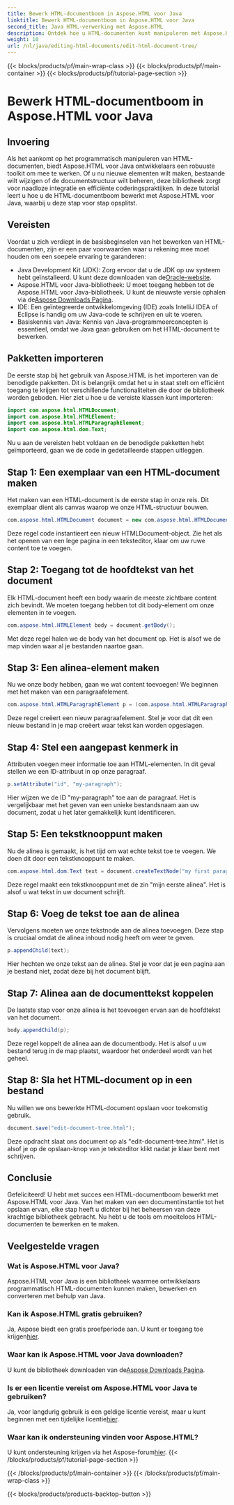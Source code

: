 ```yaml
---
title: Bewerk HTML-documentboom in Aspose.HTML voor Java
linktitle: Bewerk HTML-documentboom in Aspose.HTML voor Java
second_title: Java HTML-verwerking met Aspose.HTML
description: Ontdek hoe u HTML-documenten kunt manipuleren met Aspose.HTML voor Java. Een stapsgewijze handleiding voor efficiënt contentbeheer.
weight: 10
url: /nl/java/editing-html-documents/edit-html-document-tree/
---
```


{{< blocks/products/pf/main-wrap-class >}}
{{< blocks/products/pf/main-container >}}
{{< blocks/products/pf/tutorial-page-section >}}

# Bewerk HTML-documentboom in Aspose.HTML voor Java

## Invoering
Als het aankomt op het programmatisch manipuleren van HTML-documenten, biedt Aspose.HTML voor Java ontwikkelaars een robuuste toolkit om mee te werken. Of u nu nieuwe elementen wilt maken, bestaande wilt wijzigen of de documentstructuur wilt beheren, deze bibliotheek zorgt voor naadloze integratie en efficiënte coderingspraktijken. In deze tutorial leert u hoe u de HTML-documentboom bewerkt met Aspose.HTML voor Java, waarbij u deze stap voor stap opsplitst.
## Vereisten
Voordat u zich verdiept in de basisbeginselen van het bewerken van HTML-documenten, zijn er een paar voorwaarden waar u rekening mee moet houden om een soepele ervaring te garanderen:
-  Java Development Kit (JDK): Zorg ervoor dat u de JDK op uw systeem hebt geïnstalleerd. U kunt deze downloaden van de[Oracle-website](https://www.oracle.com/java/technologies/javase-jdk11-downloads.html).
-  Aspose.HTML voor Java-bibliotheek: U moet toegang hebben tot de Aspose.HTML voor Java-bibliotheek. U kunt de nieuwste versie ophalen via de[Aspose Downloads Pagina](https://releases.aspose.com/html/java/).
- IDE: Een geïntegreerde ontwikkelomgeving (IDE) zoals IntelliJ IDEA of Eclipse is handig om uw Java-code te schrijven en uit te voeren.
- Basiskennis van Java: Kennis van Java-programmeerconcepten is essentieel, omdat we Java gaan gebruiken om het HTML-document te bewerken.
## Pakketten importeren
De eerste stap bij het gebruik van Aspose.HTML is het importeren van de benodigde pakketten. Dit is belangrijk omdat het u in staat stelt om efficiënt toegang te krijgen tot verschillende functionaliteiten die door de bibliotheek worden geboden. Hier ziet u hoe u de vereiste klassen kunt importeren:
```java
import com.aspose.html.HTMLDocument;
import com.aspose.html.HTMLElement;
import com.aspose.html.HTMLParagraphElement;
import com.aspose.html.dom.Text;
```
Nu u aan de vereisten hebt voldaan en de benodigde pakketten hebt geïmporteerd, gaan we de code in gedetailleerde stappen uitleggen.
## Stap 1: Een exemplaar van een HTML-document maken
Het maken van een HTML-document is de eerste stap in onze reis. Dit exemplaar dient als canvas waarop we onze HTML-structuur bouwen. 
```java
com.aspose.html.HTMLDocument document = new com.aspose.html.HTMLDocument();
```
Deze regel code instantieert een nieuw HTMLDocument-object. Zie het als het openen van een lege pagina in een teksteditor, klaar om uw ruwe content toe te voegen.
## Stap 2: Toegang tot de hoofdtekst van het document
Elk HTML-document heeft een body waarin de meeste zichtbare content zich bevindt. We moeten toegang hebben tot dit body-element om onze elementen in te voegen.
```java
com.aspose.html.HTMLElement body = document.getBody();
```
Met deze regel halen we de body van het document op. Het is alsof we de map vinden waar al je bestanden naartoe gaan.
## Stap 3: Een alinea-element maken
Nu we onze body hebben, gaan we wat content toevoegen! We beginnen met het maken van een paragraafelement.
```java
com.aspose.html.HTMLParagraphElement p = (com.aspose.html.HTMLParagraphElement) document.createElement("p");
```
Deze regel creëert een nieuw paragraafelement. Stel je voor dat dit een nieuw bestand in je map creëert waar tekst kan worden opgeslagen.
## Stap 4: Stel een aangepast kenmerk in
Attributen voegen meer informatie toe aan HTML-elementen. In dit geval stellen we een ID-attribuut in op onze paragraaf.
```java
p.setAttribute("id", "my-paragraph");
```
Hier wijzen we de ID "my-paragraph" toe aan de paragraaf. Het is vergelijkbaar met het geven van een unieke bestandsnaam aan uw document, zodat u het later gemakkelijk kunt identificeren.
## Stap 5: Een tekstknooppunt maken
Nu de alinea is gemaakt, is het tijd om wat echte tekst toe te voegen. We doen dit door een tekstknooppunt te maken.
```java
com.aspose.html.dom.Text text = document.createTextNode("my first paragraph");
```
Deze regel maakt een tekstknooppunt met de zin "mijn eerste alinea". Het is alsof u wat tekst in uw document schrijft.
## Stap 6: Voeg de tekst toe aan de alinea
Vervolgens moeten we onze tekstnode aan de alinea toevoegen. Deze stap is cruciaal omdat de alinea inhoud nodig heeft om weer te geven.
```java
p.appendChild(text);
```
Hier hechten we onze tekst aan de alinea. Stel je voor dat je een pagina aan je bestand niet, zodat deze bij het document blijft.
## Stap 7: Alinea aan de documenttekst koppelen
De laatste stap voor onze alinea is het toevoegen ervan aan de hoofdtekst van het document. 
```java
body.appendChild(p);
```
Deze regel koppelt de alinea aan de documentbody. Het is alsof u uw bestand terug in de map plaatst, waardoor het onderdeel wordt van het geheel.
## Stap 8: Sla het HTML-document op in een bestand
Nu willen we ons bewerkte HTML-document opslaan voor toekomstig gebruik. 
```java
document.save("edit-document-tree.html");
```
Deze opdracht slaat ons document op als "edit-document-tree.html". Het is alsof je op de opslaan-knop van je teksteditor klikt nadat je klaar bent met schrijven.
## Conclusie
Gefeliciteerd! U hebt met succes een HTML-documentboom bewerkt met Aspose.HTML voor Java. Van het maken van een documentinstantie tot het opslaan ervan, elke stap heeft u dichter bij het beheersen van deze krachtige bibliotheek gebracht. Nu hebt u de tools om moeiteloos HTML-documenten te bewerken en te maken.

## Veelgestelde vragen
### Wat is Aspose.HTML voor Java?
Aspose.HTML voor Java is een bibliotheek waarmee ontwikkelaars programmatisch HTML-documenten kunnen maken, bewerken en converteren met behulp van Java.
### Kan ik Aspose.HTML gratis gebruiken?
 Ja, Aspose biedt een gratis proefperiode aan. U kunt er toegang toe krijgen[hier](https://releases.aspose.com/).
### Waar kan ik Aspose.HTML voor Java downloaden?
 U kunt de bibliotheek downloaden van de[Aspose Downloads Pagina](https://releases.aspose.com/html/java/).
### Is er een licentie vereist om Aspose.HTML voor Java te gebruiken?
 Ja, voor langdurig gebruik is een geldige licentie vereist, maar u kunt beginnen met een tijdelijke licentie[hier](https://purchase.aspose.com/temporary-license/).
### Waar kan ik ondersteuning vinden voor Aspose.HTML?
 U kunt ondersteuning krijgen via het Aspose-forum[hier](https://forum.aspose.com/c/html/29).
{{< /blocks/products/pf/tutorial-page-section >}}

{{< /blocks/products/pf/main-container >}}
{{< /blocks/products/pf/main-wrap-class >}}

{{< blocks/products/products-backtop-button >}}
